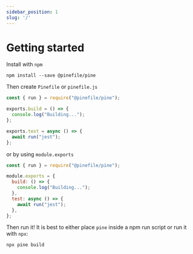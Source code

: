 ```yaml
---
sidebar_position: 1
slug: '/'
---
```


# Getting started

Install with `npm`

```
npm install --save @pinefile/pine
```

Then create `Pinefile` or `pinefile.js`

```js
const { run } = require("@pinefile/pine");

exports.build = () => {
  console.log("Building...");
};

exports.test = async () => {
  await run("jest");
};
```

or by using `module.exports`

```js
const { run } = require("@pinefile/pine");

module.exports = {
  build: () => {
    console.log("Building...");
  },
  test: async () => {
    await run("jest");
  },
};
```

Then run it! It is best to either place `pine` inside a npm run script or run it with `npx`:

```
npx pine build
```
